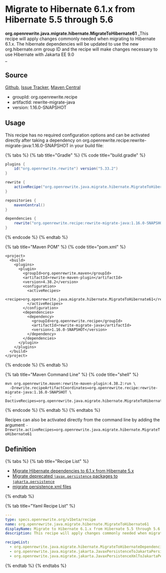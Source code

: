 # Migrate to Hibernate 6.1.x from Hibernate 5.5 through 5.6

**org.openrewrite.java.migrate.hibernate.MigrateToHibernate61**
_This recipe will apply changes commonly needed when migrating to Hibernate 6.1.x. The hibernate dependencies will   be updated to use the new org.hibernate.orm group ID and the recipe will make changes necessary to use Hibernate with Jakarta EE 9.0    
_

## Source

[Github](https://github.com/openrewrite/rewrite-migrate-java), [Issue Tracker](https://github.com/openrewrite/rewrite-migrate-java/issues), [Maven Central](https://search.maven.org/artifact/org.openrewrite.recipe/rewrite-migrate-java/1.16.0-SNAPSHOT/jar)

* groupId: org.openrewrite.recipe
* artifactId: rewrite-migrate-java
* version: 1.16.0-SNAPSHOT


## Usage

This recipe has no required configuration options and can be activated directly after taking a dependency on org.openrewrite.recipe:rewrite-migrate-java:1.16.0-SNAPSHOT in your build file:

{% tabs %}
{% tab title="Gradle" %}
{% code title="build.gradle" %}
```groovy
plugins {
    id("org.openrewrite.rewrite") version("5.33.2")
}

rewrite {
    activeRecipe("org.openrewrite.java.migrate.hibernate.MigrateToHibernate61")
}

repositories {
    mavenCentral()
}

dependencies {
    rewrite("org.openrewrite.recipe:rewrite-migrate-java:1.16.0-SNAPSHOT")
}
```
{% endcode %}
{% endtab %}

{% tab title="Maven POM" %}
{% code title="pom.xml" %}
```markup
<project>
  <build>
    <plugins>
      <plugin>
        <groupId>org.openrewrite.maven</groupId>
        <artifactId>rewrite-maven-plugin</artifactId>
        <version>4.38.2</version>
        <configuration>
          <activeRecipes>
            <recipe>org.openrewrite.java.migrate.hibernate.MigrateToHibernate61</recipe>
          </activeRecipes>
        </configuration>
        <dependencies>
          <dependency>
            <groupId>org.openrewrite.recipe</groupId>
            <artifactId>rewrite-migrate-java</artifactId>
            <version>1.16.0-SNAPSHOT</version>
          </dependency>
        </dependencies>
      </plugin>
    </plugins>
  </build>
</project>
```
{% endcode %}
{% endtab %}

{% tab title="Maven Command Line" %}
{% code title="shell" %}
```shell
mvn org.openrewrite.maven:rewrite-maven-plugin:4.38.2:run \
  -Drewrite.recipeArtifactCoordinates=org.openrewrite.recipe:rewrite-migrate-java:1.16.0-SNAPSHOT \
  -DactiveRecipes=org.openrewrite.java.migrate.hibernate.MigrateToHibernate61
```
{% endcode %}
{% endtab %}
{% endtabs %}

Recipes can also be activated directly from the command line by adding the argument `-Drewrite.activeRecipes=org.openrewrite.java.migrate.hibernate.MigrateToHibernate61`

## Definition

{% tabs %}
{% tab title="Recipe List" %}
* [Migrate Hibernate dependencies to 6.1.x from Hibernate 5.x](../../../java/migrate/hibernate/migratetohibernatedependencies61.md)
* [Migrate deprecated `javax.persistence` packages to `jakarta.persistence`](../../../java/migrate/jakarta/javaxpersistencetojakartapersistence.md)
* [migrate persistence.xml files](../../../java/migrate/jakarta/javaxpersistencexmltojakartapersistencexml.md)

{% endtab %}

{% tab title="Yaml Recipe List" %}
```yaml
---
type: specs.openrewrite.org/v1beta/recipe
name: org.openrewrite.java.migrate.hibernate.MigrateToHibernate61
displayName: Migrate to Hibernate 6.1.x from Hibernate 5.5 through 5.6
description: This recipe will apply changes commonly needed when migrating to Hibernate 6.1.x. The hibernate dependencies will   be updated to use the new org.hibernate.orm group ID and the recipe will make changes necessary to use Hibernate with Jakarta EE 9.0    

recipeList:
  - org.openrewrite.java.migrate.hibernate.MigrateToHibernateDependencies61
  - org.openrewrite.java.migrate.jakarta.JavaxPersistenceToJakartaPersistence
  - org.openrewrite.java.migrate.jakarta.JavaxPersistenceXmlToJakartaPersistenceXml

```
{% endtab %}
{% endtabs %}
